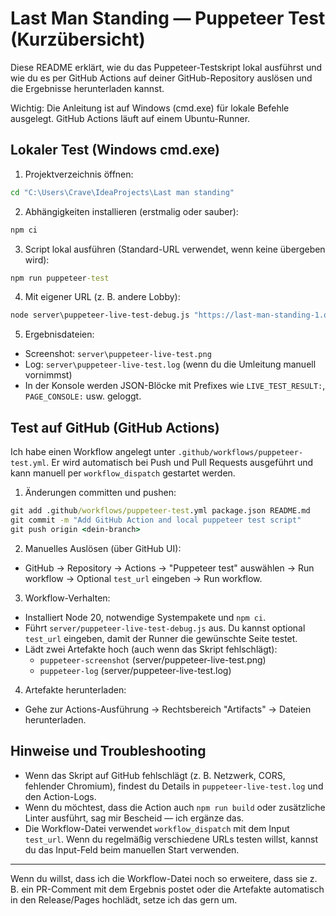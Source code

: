 # Last Man Standing — Puppeteer Test (Kurzübersicht)

Diese README erklärt, wie du das Puppeteer-Testskript lokal ausführst und wie du es per GitHub Actions auf deiner GitHub-Repository auslösen und die Ergebnisse herunterladen kannst.

Wichtig: Die Anleitung ist auf Windows (cmd.exe) für lokale Befehle ausgelegt. GitHub Actions läuft auf einem Ubuntu-Runner.

## Lokaler Test (Windows cmd.exe)

1. Projektverzeichnis öffnen:

```cmd
cd "C:\Users\Crave\IdeaProjects\Last man standing"
```

2. Abhängigkeiten installieren (erstmalig oder sauber):

```cmd
npm ci
```

3. Script lokal ausführen (Standard-URL verwendet, wenn keine übergeben wird):

```cmd
npm run puppeteer-test
```

4. Mit eigener URL (z. B. andere Lobby):

```cmd
node server\puppeteer-live-test-debug.js "https://last-man-standing-1.onrender.com/lobby.html?code=SZ038G"
```

5. Ergebnisdateien:
- Screenshot: `server\puppeteer-live-test.png`
- Log: `server\puppeteer-live-test.log` (wenn du die Umleitung manuell vornimmst)
- In der Konsole werden JSON-Blöcke mit Prefixes wie `LIVE_TEST_RESULT:`, `PAGE_CONSOLE:` usw. geloggt.

## Test auf GitHub (GitHub Actions)

Ich habe einen Workflow angelegt unter `.github/workflows/puppeteer-test.yml`. Er wird automatisch bei Push und Pull Requests ausgeführt und kann manuell per `workflow_dispatch` gestartet werden.

1. Änderungen committen und pushen:

```cmd
git add .github/workflows/puppeteer-test.yml package.json README.md
git commit -m "Add GitHub Action and local puppeteer test script"
git push origin <dein-branch>
```

2. Manuelles Auslösen (über GitHub UI):
- GitHub → Repository → Actions → "Puppeteer test" auswählen → Run workflow → Optional `test_url` eingeben → Run workflow.

3. Workflow-Verhalten:
- Installiert Node 20, notwendige Systempakete und `npm ci`.
- Führt `server/puppeteer-live-test-debug.js` aus. Du kannst optional `test_url` eingeben, damit der Runner die gewünschte Seite testet.
- Lädt zwei Artefakte hoch (auch wenn das Skript fehlschlägt):
  - `puppeteer-screenshot` (server/puppeteer-live-test.png)
  - `puppeteer-log` (server/puppeteer-live-test.log)

4. Artefakte herunterladen:
- Gehe zur Actions-Ausführung → Rechtsbereich "Artifacts" → Dateien herunterladen.

## Hinweise und Troubleshooting
- Wenn das Skript auf GitHub fehlschlägt (z. B. Netzwerk, CORS, fehlender Chromium), findest du Details in `puppeteer-live-test.log` und den Action-Logs.
- Wenn du möchtest, dass die Action auch `npm run build` oder zusätzliche Linter ausführt, sag mir Bescheid — ich ergänze das.
- Die Workflow-Datei verwendet `workflow_dispatch` mit dem Input `test_url`. Wenn du regelmäßig verschiedene URLs testen willst, kannst du das Input-Feld beim manuellen Start verwenden.

---

Wenn du willst, dass ich die Workflow-Datei noch so erweitere, dass sie z. B. ein PR-Comment mit dem Ergebnis postet oder die Artefakte automatisch in den Release/Pages hochlädt, setze ich das gern um.
